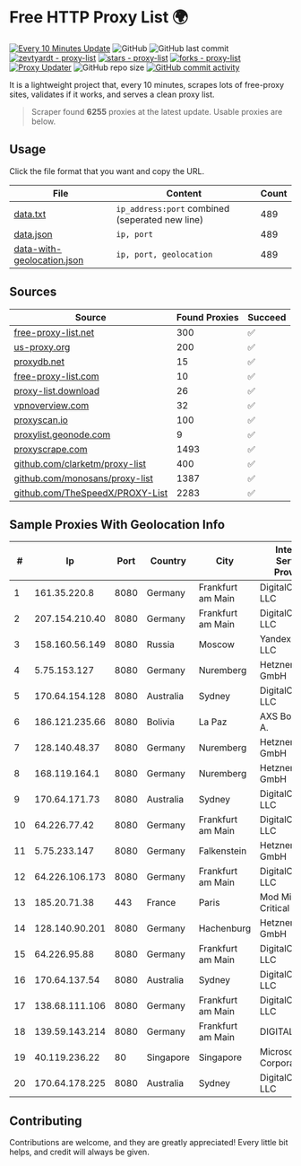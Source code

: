
# Free HTTP Proxy List 🌍

[![Every 10 Minutes Update](https://github.com/mertguvencli/http-proxy-list/actions/workflows/main.yml/badge.svg?branch=main)](https://github.com/mertguvencli/http-proxy-list/actions/workflows/main.yml)
![GitHub](https://img.shields.io/github/license/mertguvencli/http-proxy-list)
![GitHub last commit](https://img.shields.io/github/last-commit/mertguvencli/http-proxy-list)
[![zevtyardt - proxy-list](https://img.shields.io/static/v1?label=zevtyardt&message=proxy-list&color=blue&logo=github)](https://github.com/zevtyardt/proxy-list "Go to GitHub repo")
[![stars - proxy-list](https://img.shields.io/github/stars/zevtyardt/proxy-list?style=social)](https://github.com/zevtyardt/proxy-list)
[![forks - proxy-list](https://img.shields.io/github/forks/zevtyardt/proxy-list?style=social)](https://github.com/zevtyardt/proxy-list)
[![Proxy Updater](https://github.com/zevtyardt/proxy-list/workflows/Proxy%20Updater/badge.svg)](https://github.com/zevtyardt/proxy-list/actions?query=workflow:"Proxy+Updater")
![GitHub repo size](https://img.shields.io/github/repo-size/zevtyardt/proxy-list)
[![GitHub commit activity](https://img.shields.io/github/commit-activity/m/zevtyardt/proxy-list?logo=commits)](https://github.com/zevtyardt/proxy-list/commits/main)

It is a lightweight project that, every 10 minutes, scrapes lots of free-proxy sites, validates if it works, and serves a clean proxy list.

> Scraper found **6255** proxies at the latest update. Usable proxies are below.

## Usage

Click the file format that you want and copy the URL.

|File|Content|Count|
|----|-------|-----|
|[data.txt](https://raw.githubusercontent.com/mertguvencli/http-proxy-list/main/proxy-list/data.txt)|`ip_address:port` combined (seperated new line)|489|
|[data.json](https://raw.githubusercontent.com/mertguvencli/http-proxy-list/main/proxy-list/data.json)|`ip, port`|489|
|[data-with-geolocation.json](https://raw.githubusercontent.com/mertguvencli/http-proxy-list/main/proxy-list/data-with-geolocation.json)|`ip, port, geolocation`|489|

## Sources

|Source|Found Proxies|Succeed|
|------|-------------|-------|
|[free-proxy-list.net](https://free-proxy-list.net)|300|✅|
|[us-proxy.org](https://www.us-proxy.org)|200|✅|
|[proxydb.net](http://proxydb.net)|15|✅|
|[free-proxy-list.com](https://free-proxy-list.com/?page=&port=&type%5B%5D=http&type%5B%5D=https&up_time=0&search=Search)|10|✅|
|[proxy-list.download](https://www.proxy-list.download/HTTP)|26|✅|
|[vpnoverview.com](https://vpnoverview.com/privacy/anonymous-browsing/free-proxy-servers)|32|✅|
|[proxyscan.io](https://www.proxyscan.io)|100|✅|
|[proxylist.geonode.com](https://proxylist.geonode.com/api/proxy-list?limit=300&page=1&sort_by=lastChecked&sort_type=desc&protocols=http,https)|9|✅|
|[proxyscrape.com](https://api.proxyscrape.com/v2/?request=displayproxies&protocol=http&timeout=10000&country=all&ssl=all&anonymity=all)|1493|✅|
|[github.com/clarketm/proxy-list](https://raw.githubusercontent.com/clarketm/proxy-list/master/proxy-list-raw.txt)|400|✅|
|[github.com/monosans/proxy-list](https://raw.githubusercontent.com/monosans/proxy-list/main/proxies/http.txt)|1387|✅|
|[github.com/TheSpeedX/PROXY-List](https://raw.githubusercontent.com/TheSpeedX/PROXY-List/master/http.txt)|2283|✅|


## Sample Proxies With Geolocation Info

|#|Ip|Port|Country|City|Internet Service Provider|
|-|--|----|-------|----|-------------------------|
|1|161.35.220.8|8080|Germany|Frankfurt am Main|DigitalOcean, LLC|
|2|207.154.210.40|8080|Germany|Frankfurt am Main|DigitalOcean, LLC|
|3|158.160.56.149|8080|Russia|Moscow|Yandex.Cloud LLC|
|4|5.75.153.127|8080|Germany|Nuremberg|Hetzner Online GmbH|
|5|170.64.154.128|8080|Australia|Sydney|DigitalOcean, LLC|
|6|186.121.235.66|8080|Bolivia|La Paz|AXS Bolivia S. A.|
|7|128.140.48.37|8080|Germany|Nuremberg|Hetzner Online GmbH|
|8|168.119.164.1|8080|Germany|Nuremberg|Hetzner Online GmbH|
|9|170.64.171.73|8080|Australia|Sydney|DigitalOcean, LLC|
|10|64.226.77.42|8080|Germany|Frankfurt am Main|DigitalOcean, LLC|
|11|5.75.233.147|8080|Germany|Falkenstein|Hetzner Online GmbH|
|12|64.226.106.173|8080|Germany|Frankfurt am Main|DigitalOcean, LLC|
|13|185.20.71.38|443|France|Paris|Mod Mission Critical LLC|
|14|128.140.90.201|8080|Germany|Hachenburg|Hetzner Online GmbH|
|15|64.226.95.88|8080|Germany|Frankfurt am Main|DigitalOcean, LLC|
|16|170.64.137.54|8080|Australia|Sydney|DigitalOcean, LLC|
|17|138.68.111.106|8080|Germany|Frankfurt am Main|DigitalOcean, LLC|
|18|139.59.143.214|8080|Germany|Frankfurt am Main|DIGITALOCEAN|
|19|40.119.236.22|80|Singapore|Singapore|Microsoft Corporation|
|20|170.64.178.225|8080|Australia|Sydney|DigitalOcean, LLC|



## Contributing

Contributions are welcome, and they are greatly appreciated! Every
little bit helps, and credit will always be given.

